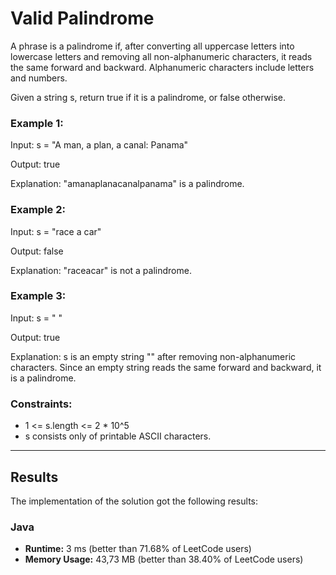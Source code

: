 # Valid Palindrome

A phrase is a palindrome if, after converting all uppercase letters 
into lowercase letters and removing all non-alphanumeric characters, 
it reads the same forward and backward. Alphanumeric characters 
include letters and numbers.

Given a string s, return true if it is a palindrome, or false otherwise.

### Example 1:

Input: s = "A man, a plan, a canal: Panama"

Output: true

Explanation: "amanaplanacanalpanama" is a palindrome.

### Example 2:

Input: s = "race a car"

Output: false

Explanation: "raceacar" is not a palindrome.

### Example 3:

Input: s = " "

Output: true

Explanation: s is an empty string "" after removing non-alphanumeric 
characters. Since an empty string reads the same forward and backward,
it is a palindrome.

### Constraints:

- 1 <= s.length <= 2 * 10^5
- s consists only of printable ASCII characters.

***

## Results

The implementation of the solution got the following results:

### Java

- **Runtime:** 3 ms (better than 71.68% of LeetCode users)
- **Memory Usage:** 43,73 MB (better than 38.40% of LeetCode users)
